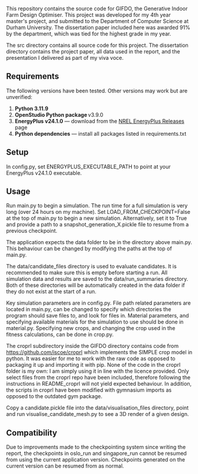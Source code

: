 This repository contains the source code for GIFDO, the Generative Indoor Farm Design Optimiser. This project was developed for my 4th year master's project, and submitted to the Department of Computer Science at Durham University. The dissertation paper included here was awarded 91% by the department, which was tied for the highest grade in my year.

The src directory contains all source code for this project.
The dissertation directory contains the project paper, all data used in the report, and the presentation I delivered as part of my viva voce.

## Requirements
The following versions have been tested. Other versions may work but are unverified:

1. **Python 3.11.9**  
2. **OpenStudio Python package** v3.9.0 
3. **EnergyPlus v24.1.0** — download from the [NREL EnergyPlus Releases](https://github.com/NREL/EnergyPlusRelease/releases) page  
4. **Python dependencies** — install all packages listed in requirements.txt

## Setup
In config.py, set ENERGYPLUS_EXECUTABLE_PATH to point at your EnergyPlus v24.1.0 executable.

## Usage
Run main.py to begin a simulation. The run time for a full simulation is very long (over 24 hours on my machine). Set LOAD_FROM_CHECKPOINT=False at the top of main.py to begin a new simulation. Alternatively, set it to True and provide a path to a snapshot_generation_X.pickle file to resume from a previous checkpoint.

The application expects the data folder to be in the directory above main.py. This behaviour can be changed by modifying the paths at the top of main.py.

The data/candidate_files directory is used to evaluate candidates. It is recommended to make sure this is empty before starting a run. All simulation data and results are saved to the data/run_summaries directory. Both of these directories will be automatically created in the data folder if they do not exist at the start of a run.

Key simulation parameters are in config.py.
File path related parameters are located in main.py, can be changed to specify which directories the program should save files to, and look for files in.
Material parameters, and specifying available materials for the simulation to use should be done in material.py.
Specifying new crops, and changing the crop used in the fitness calculations, can be done in crop.py.

The croprl subdirectory inside the GIFDO directory contains code from https://github.com/iscoe/croprl which implements the SIMPLE crop model in python. It was easier for me to work with the raw code as opposed to packaging it up and importing it with pip. None of the code in the croprl folder is my own: I am simply using it in line with the licence provided. Only select files from the croprl repo have been included, therefore following the instructions in README_croprl will not yield expected behaviour. In addition, the scripts in croprl have been modified with gymnasium imports as opposed to the outdated gym package.

Copy a candidate.pickle file into the data/visualisation_files directory, point and run visualise_candidate_mesh.py to see a 3D render of a given design.

## Compatibility
Due to improvements made to the checkpointing system since writing the report, the checkpoints in oslo_run and singapore_run cannot be resumed from using the current application version. Checkpoints generated on the current version can be resumed from as normal.

